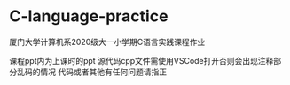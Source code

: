 # C-language-practice
厦门大学计算机系2020级大一小学期C语言实践课程作业

课程ppt内为上课时的ppt
源代码cpp文件需使用VSCode打开否则会出现注释部分乱码的情况
代码或者其他有任何问题请指正
